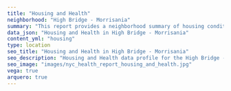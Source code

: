 ```yaml
---
title: "Housing and Health"
neighborhood: "High Bridge - Morrisania"
summary: "This report provides a neighborhood summary of housing conditions and related health outcomes. It also describes population characteristics that can increase vulnerability to housing hazards."
data_json: "Housing and Health in High Bridge - Morrisania"
content_yml: "housing"
type: location
seo_title: "Housing and Health in High Bridge - Morrisania"
seo_description: "Housing and Health data profile for the High Bridge - Morrisania neighborhood of NYC."
seo_image: "images/nyc_health_report_housing_and_health.jpg"
vega: true
arquero: true
---
```

